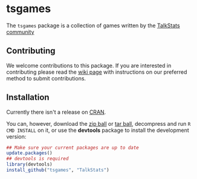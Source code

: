 tsgames
==========

The `tsgames` package is a collection of games written by the [TalkStats community](http://www.talkstats.com)

## Contributing

We welcome contributions to this package.  If you are interested in contributing please read the [wiki page](https://github.com/TalkStats/tsgames/wiki/Contributing-to-tsgames) with instructions on our preferred method to submit contributions.
    
## Installation

Currently there isn't a release on [CRAN](http://cran.r-project.org/).

You can, however, download the [zip ball](https://github.com/TalkStats/tsgames/zipball/master) or [tar ball](https://github.com/TalkStats/tsgames/tarball/master), decompress and run `R CMD INSTALL` on it, or use the **devtools** package to install the development version:

```r
## Make sure your current packages are up to date
update.packages()
## devtools is required
library(devtools)
install_github("tsgames", "TalkStats")
```
